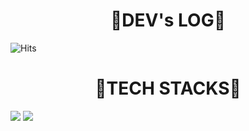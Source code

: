 <div align=center>
 <![header](https://capsule-render.vercel.app/api?type=waving&color=timeGradient&text=Welcome%20to%20Luque's%20GitHub%20👋&animation=twinkling&fontSize=35&fontAlignY=40&fontAlign=70&height=250)>
</div>


<div align=center><h1>🌌DEV's LOG🌌</h1></div>


![Hits](https://hits.seeyoufarm.com/api/count/incr/badge.svg?url=https%3A%2F%2Fgithub.com%2FLuque4503%2FLuque4503&count_bg=%230CA678&title_bg=%23515353&icon=snapcraft.svg&icon_color=%23F9F6F6&title=welcome+Luque&edge_flat=false)

<p align="center"><![Luque's GitHub stats](https://github-readme-stats.vercel.app/api?username=Luque4503&include_all_commits=true&theme=aura&hide_border=true&count_private=true)></p>



<div align=center><h1>📕TECH STACKS📕</h1></div>
 <img src="https://img.shields.io/badge/linux-FCC624?style=for-the-badge&logo=linux&logoColor=black">
 <img src="https://img.shields.io/badge/c-#A8B9CC?style=for-the-badge&logo=C&logoColor=white">
 <br>
</div>
